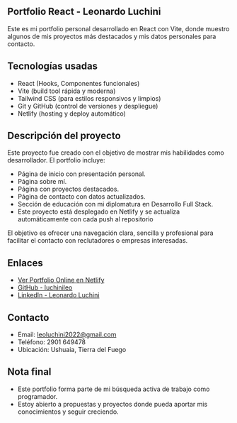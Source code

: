 ## Portfolio React - Leonardo Luchini

Este es mi portfolio personal desarrollado en React con Vite, donde muestro algunos de mis proyectos más destacados y mis datos personales para contacto.



##  Tecnologías usadas

- React (Hooks, Componentes funcionales)
- Vite (build tool rápida y moderna)
- Tailwind CSS (para estilos responsivos y limpios)
- Git y GitHub (control de versiones y despliegue)
- Netlify (hosting y deploy automático)



## Descripción del proyecto

Este proyecto fue creado con el objetivo de mostrar mis habilidades como desarrollador. El portfolio incluye:

- Página de inicio con presentación personal.
- Página sobre mí.
- Página con proyectos destacados.
- Página de contacto con datos actualizados.
- Sección de educación con mi diplomatura en Desarrollo Full Stack.
- Este proyecto está desplegado en Netlify y se actualiza automáticamente con cada push al repositorio

El objetivo es ofrecer una navegación clara, sencilla y profesional para facilitar el contacto con reclutadores o empresas interesadas.

## Enlaces

- [Ver Portfolio Online en Netlify](https://app.netlify.com/teams/luchinileo/projects)
- [GitHub - luchinileo](https://github.com/luchinileo)
- [LinkedIn - Leonardo Luchini](https://www.linkedin.com/in/tu-linkedin-aqui)

## Contacto

- Email: leoluchini2022@gmail.com
- Teléfono: 2901 649478
- Ubicación: Ushuaia, Tierra del Fuego

## Nota final

- Este portfolio forma parte de mi búsqueda activa de trabajo como programador.
- Estoy abierto a propuestas y proyectos donde pueda aportar mis conocimientos y seguir creciendo.

